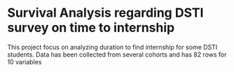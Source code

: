 # Survival Analysis regarding DSTI survey on time to internship

This project focus on analyzing duration to find internship for some DSTI students. 
Data has been collected from several cohorts and has 82 rows for 10 variables
